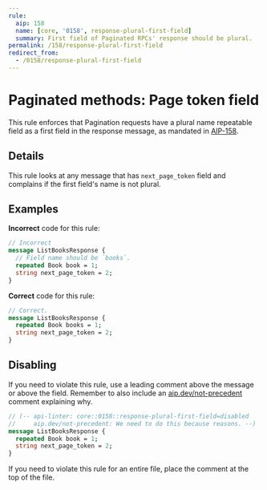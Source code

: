 ```yaml
---
rule:
  aip: 158
  name: [core, '0158', response-plural-first-field]
  summary: First field of Paginated RPCs' response should be plural.
permalink: /158/response-plural-first-field
redirect_from:
  - /0158/response-plural-first-field
---
```


# Paginated methods: Page token field

This rule enforces that Pagination requests have a plural name repeatable field
as a first field in the response message, as mandated in [AIP-158][].

## Details

This rule looks at any message that has `next_page_token` field and complains
if the first field's name is not plural.

## Examples

**Incorrect** code for this rule:

```proto
// Incorrect
message ListBooksResponse {
  // Field name should be `books`.
  repeated Book book = 1;
  string next_page_token = 2;
}
```

**Correct** code for this rule:

```proto
// Correct.
message ListBooksResponse {
  repeated Book books = 1;
  string next_page_token = 2;
}
```

## Disabling

If you need to violate this rule, use a leading comment above the message or
above the field. Remember to also include an [aip.dev/not-precedent][] comment
explaining why.

```proto
// (-- api-linter: core::0158::response-plural-first-field=disabled
//     aip.dev/not-precedent: We need to do this because reasons. --)
message ListBooksResponse {
  repeated Book book = 1;
  string next_page_token = 2;
}
```

If you need to violate this rule for an entire file, place the comment at the
top of the file.

[aip-158]: https://aip.dev/158
[aip.dev/not-precedent]: https://aip.dev/not-precedent
